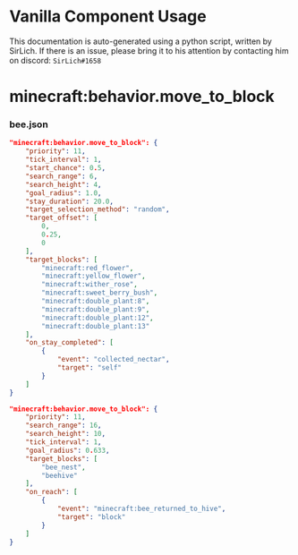 # Vanilla Component Usage
This documentation is auto-generated using a python script, written by SirLich. If there is an issue, please bring it to his attention by contacting him on discord: `SirLich#1658`

# minecraft:behavior.move_to_block
### bee.json
```JSON
"minecraft:behavior.move_to_block": {
    "priority": 11,
    "tick_interval": 1,
    "start_chance": 0.5,
    "search_range": 6,
    "search_height": 4,
    "goal_radius": 1.0,
    "stay_duration": 20.0,
    "target_selection_method": "random",
    "target_offset": [
        0,
        0.25,
        0
    ],
    "target_blocks": [
        "minecraft:red_flower",
        "minecraft:yellow_flower",
        "minecraft:wither_rose",
        "minecraft:sweet_berry_bush",
        "minecraft:double_plant:8",
        "minecraft:double_plant:9",
        "minecraft:double_plant:12",
        "minecraft:double_plant:13"
    ],
    "on_stay_completed": [
        {
            "event": "collected_nectar",
            "target": "self"
        }
    ]
}
```

```JSON
"minecraft:behavior.move_to_block": {
    "priority": 11,
    "search_range": 16,
    "search_height": 10,
    "tick_interval": 1,
    "goal_radius": 0.633,
    "target_blocks": [
        "bee_nest",
        "beehive"
    ],
    "on_reach": [
        {
            "event": "minecraft:bee_returned_to_hive",
            "target": "block"
        }
    ]
}
```

